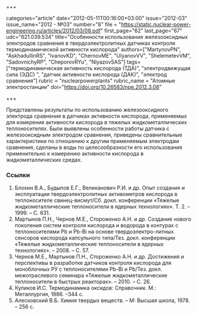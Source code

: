 +++

categories="article"
date="2012-05-11T00:16:00+03:00"
issue="2012-03"
issue_name="2012 - №03"
number="8"
file = "https://static.nuclear-power-engineering.ru/articles/2012/03/08.pdf"
first_page="62"
last_page="67"
udc="621.039.534"
title="Особенности использования железооксидных электродов сравнения в твердоэлектролитных датчиках контроля термодинамической активности кислорода"
authors=["MartynovPN", "AskhadullinRS", "IvanovKD", "ChernovME", "UlyanovVV", "ShelemetevVM", "SadovnichyRP", "CheporovRYu", "NiyazovSAS"]
tags=["термодинамическая активность кислорода (ТДА)", "электродвижущая сила (ЭДС) ", "датчик активности кислорода (ДАК)", "электрод сравнения"]
rubric = "nuclearpowerplants"
rubric_name = "Aтомные электростанции"
doi="https://doi.org/10.26583/npe.2012.3.08"

+++

Представлены результаты по использованию железооксидного электрода сравнения в датчиках активности кислорода, применяемых для измерения активности кислорода в тяжелых жидкометаллических теплоносителях. Были выявлены особенности работы датчика с железооксидным электродом сравнения, приведены сравнительные характеристики по отношению к другим применяемым электродам сравнения, сделаны в воды по целесообразности его использования применительно к измерению активности кислорода в жидкометаллических средах.

### Ссылки

1. Блохин В.А., Будылов Е.Г., Великанович Р.И. и др. Опыт создания и эксплуатации твердоэлектролитных активометров кислорода в теплоносителе свинец-висмут/Сб. докл. конференции «Тяжелые жидкометаллические теплоносители в ядерных технологиях». Т. 2. – 1999. – С. 631.
2. Мартынов П.Н., Чернов М.Е., Стороженко А.Н. и др. Создание нового поколения систем контроля кислорода и водорода в контурах с теплоносителями Pb и Pb-Bi на основе твердоэлектро-литных сенсоров кислорода капсульного типа/Тез. докл. конференции «Тяжелые жидкометаллические теплоносители в ядерных технологиях». – 2008. – С. 57. 
3. Чернов М.Е., Мартынов П.Н., Стороженко А.Н. и др. Достижения и перспективы в разработке датчиков контроля кислорода для моноблочных РУ с теплоносителями Pb-Bi и Pb/Тез. докл. межотраслевого семинара «Тяжелые жидкометаллические теплоносители в быстрых реакторах». – 2010. – С. 26. 
4. Куликов И.С. Термодинамика оксидов: Справочник. М.: Металлургия, 1986. –344 с. 
5. Алесковский В.Б. Химия твердых веществ. – М: Высшая школа, 1978. – 256 с.